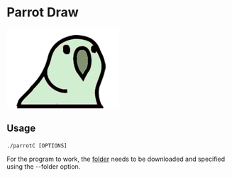 # Parrot Draw
![parrot](images/parrot.gif)

## Usage


```
./parrotC [OPTIONS]
```

For the program to work, the [folder](frames) needs to be downloaded and specified using the --folder option.